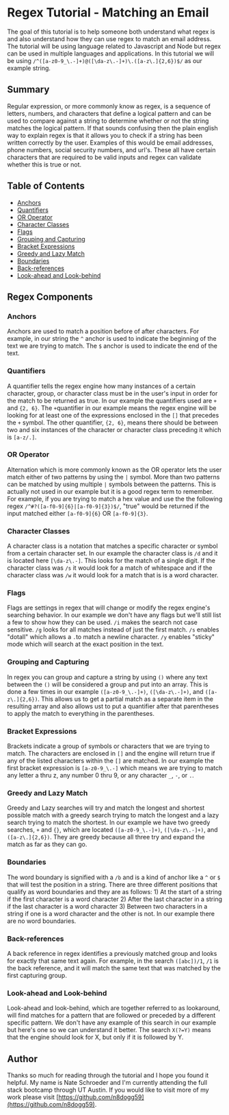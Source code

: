 # Regex Tutorial - Matching an Email
The goal of this tutorial is to help someone both understand what regex is and also understand how they can use regex to match an email address.  The tutorial will be using language related to Javascript and Node but regex can be used in multiple languages and applications.  In this tutorial we will be using `/^([a-z0-9_\.-]+)@([\da-z\.-]+)\.([a-z\.]{2,6})$/` as our example string.

## Summary
Regular expression, or more commonly know as regex, is a sequence of letters, numbers, and characters that define a logical pattern and can be used to compare against a string to determine whether or not the string matches the logical pattern.  If that sounds confusing then the plain english way to explain regex is that it allows you to check if a string has been written correctly by the user.  Examples of this would be email addresses, phone numbers, social security numbers, and url's.  These all have certain characters that are required to be valid inputs and regex can validate whether this is true or not.

## Table of Contents
* [Anchors](#anchors)
* [Quantifiers](#quantifiers)
* [OR Operator](#or-operator)
* [Character Classes](#character-classes)
* [Flags](#flags)
* [Grouping and Capturing](#grouping-and-capturing)
* [Bracket Expressions](#bracket-expressions)
* [Greedy and Lazy Match](#greedy-and-lazy-match)
* [Boundaries](#boundaries)
* [Back-references](#back-references)
* [Look-ahead and Look-behind](#look-ahead-and-look-behind)

## Regex Components
### Anchors
Anchors are used to match a position before of after characters.  For example, in our string the `^` anchor is used to indicate the beginning of the text we are trying to match.  The `$` anchor is used to indicate the end of the text.

### Quantifiers
A quantifier tells the regex engine how many instances of a certain character, group, or character class must be in the user's input in order for the match to be returned as true.  In our example the quantifiers used are `+` and `{2, 6}`.  The `+`quantifier in our example means the regex engine will be looking for at least one of the expressions enclosed in the `[]` that precedes the `+` symbol.  The other quantifier, `{2, 6}`, means there should be between two and six instances of the character or character class preceding it which is `[a-z/.]`.

### OR Operator
Alternation which is more commonly known as the OR operator lets the user match either of two patterns by using the `|` symbol.  More than two patterns can be matched by using multiple `|` symbols between the patterns.  This is actually not used in our example but it is a good regex term to remember.  For example, if you are trying to match a hex value and use the the following regex `/^#?([a-f0-9]{6}|[a-f0-9]{3})$/`, "true" would be returned if the input matched either `[a-f0-9]{6}` OR `[a-f0-9]{3}`.

### Character Classes
A character class is a notation that matches a specific character or symbol from a certain character set.  In our example the character class is `/d` and it is located here `[\da-z\.-]`.  This looks for the match of a single digit.  If the character class was `/s` it would look for a match of whitespace and if the character class was `/w` it would look for a match that is is a word character.

### Flags
Flags are settings in regex that will change or modify the regex engine's searching behavior.  In our example we don't have any flags but we'll still list a few to show how they can be used. `/i` makes the search not case sensitive.  `/g` looks for all matches instead of just the first match.  `/s` enables "dotall" which allows a `.`to match a newline character.  `/y` enables "sticky" mode which will search at the exact position in the text.

### Grouping and Capturing
In regex you can group and capture a string by using `()` where any text between the `()` will be considered a group and put into an array.  This is done a few times in our example `([a-z0-9_\.-]+)`, `([\da-z\.-]+)`, and `([a-z\.]{2,6})`.  This allows us to get a partial match as a separate item in the resulting array and also allows ust to put a quantifier after that parentheses to apply the match to everything in the parentheses.

### Bracket Expressions
Brackets indicate a group of symbols or characters that we are trying to match.  The characters are enclosed in `[]` and the engine will return true if any of the listed characters within the `[]` are matched.  In our example the first bracket expression is `[a-z0-9_\.-]` which means we are trying to match any letter a thru z, any number 0 thru 9, or any character `_`, `-`, or `.`.

### Greedy and Lazy Match
Greedy and Lazy searches will try and match the longest and shortest possible match with a greedy search trying to match the longest and a lazy search trying to match the shortest.  In our example we have two greedy searches, `+` and `{}`, which are located `([a-z0-9_\.-]+)`, `([\da-z\.-]+)`, and `([a-z\.]{2,6})`.  They are greedy because all three try and expand the match as far as they can go.

### Boundaries
The word boundary is signified with a `/b` and is a kind of anchor like a `^` or `$` that will test the position in a string.  There are three different positions that qualify as word boundaries and they are as follows: 1) At the start of a string if the first character is a word character 2) After the last character in a string if the last character is a word character 3) Between two characters in a string if one is a word character and the other is not.  In our example there are no word boundaries.

### Back-references
A back reference in regex identifies a previously matched group and looks for exactly that same text again.  For example, in the search `([abc])/1`, `/1` is the back reference, and it will match the same text that was matched by the first capturing group.

### Look-ahead and Look-behind
Look-ahead and look-behind, which are together referred to as lookaround, will find matches for a pattern that are followed or preceded by a different specific pattern.  We don't have any example of this search in our example but here's one so we can understand it better.  The search `X(?=Y)` means that the engine should look for X, but only if it is followed by Y.

## Author
Thanks so much for reading through the tutorial and I hope you found it helpful.  My name is Nate Schroeder and I'm currently attending the full stack bootcamp through UT Austin.  If you would like to visit more of my work please visit [https://github.com/n8dogg59](https://github.com/n8dogg59).